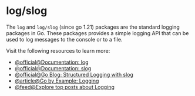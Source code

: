 # log/slog

The `log` and `log/slog` (since go 1.21) packages are the standard logging packages in Go. These packages provides a simple logging API that can be used to log messages to the console or to a file.

Visit the following resources to learn more:

- [@official@Documentation: log](https://pkg.go.dev/log)
- [@official@Documentation: slog](https://pkg.go.dev/log/slog)
- [@official@Go Blog: Structured Logging with slog](https://go.dev/blog/slog)
- [@article@Go by Example: Logging](https://gobyexample.com/logging)
- [@feed@Explore top posts about Logging](https://app.daily.dev/tags/logging?ref=roadmapsh)
